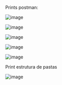 
Prints postman:

![image](https://github.com/eliander1/crud_faculdade/assets/101966102/a610e273-658d-4668-8ade-396888480a35)

![image](https://github.com/eliander1/crud_faculdade/assets/101966102/93a87529-5349-4eac-b118-eab90affc7a3)

![image](https://github.com/eliander1/crud_faculdade/assets/101966102/5e1a235c-30f0-4ec6-8b2a-a6aef4f7e9a8)

![image](https://github.com/eliander1/crud_faculdade/assets/101966102/3eeef2be-3b75-4a63-9927-a038de26be37)

![image](https://github.com/eliander1/crud_faculdade/assets/101966102/432481de-56e6-4b9a-a0db-dcbb11b96558)


Print estrutura de pastas

![image](https://github.com/eliander1/crud_faculdade/assets/101966102/446422de-321d-4958-89b5-bb30c6443b30)
